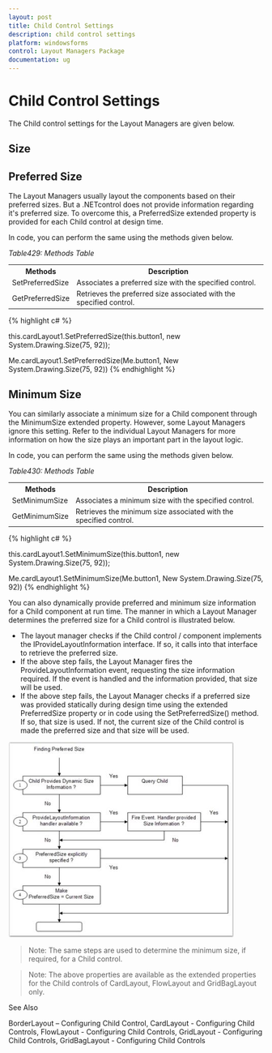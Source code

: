 ```yaml
---
layout: post
title: Child Control Settings
description: child control settings
platform: windowsforms
control: Layout Managers Package
documentation: ug
---
```


# Child Control Settings

The Child control settings for the Layout Managers are given below.

## Size

## Preferred Size

The Layout Managers usually layout the components based on their preferred sizes. But a .NETcontrol does not provide information regarding it's preferred size. To overcome this, a PreferredSize extended property is provided for each Child control at design time.

In code, you can perform the same using the methods given below.

_Table429: Methods Table_

<table>
<tr>
<th>
Methods</th><th>
Description</th></tr>
<tr>
<td>
SetPreferredSize</td><td>
Associates a preferred size with the specified control.</td></tr>
<tr>
<td>
GetPreferredSize</td><td>
Retrieves the preferred size associated with the specified control.</td></tr>
</table>



{% highlight c# %}


this.cardLayout1.SetPreferredSize(this.button1, new System.Drawing.Size(75, 92));







Me.cardLayout1.SetPreferredSize(Me.button1, New System.Drawing.Size(75, 92))
{% endhighlight  %}

## Minimum Size

You can similarly associate a minimum size for a Child component through the MinimumSize extended property. However, some Layout Managers ignore this setting. Refer to the individual Layout Managers for more information on how the size plays an important part in the layout logic.

In code, you can perform the same using the methods given below.

_Table430: Methods Table_

<table>
<tr>
<th>
Methods</th><th>
Description</th></tr>
<tr>
<td>
SetMinimumSize</td><td>
Associates a minimum size with the specified control.</td></tr>
<tr>
<td>
GetMinimumSize</td><td>
Retrieves the minimum size associated with the specified control.</td></tr>
</table>




{% highlight c# %}

this.cardLayout1.SetMinimumSize(this.button1, new System.Drawing.Size(75, 92));







Me.cardLayout1.SetMinimumSize(Me.button1, New System.Drawing.Size(75, 92))
{% endhighlight %}


You can also dynamically provide preferred and minimum size information for a Child component at run time. The manner in which a Layout Manager determines the preferred size for a Child control is illustrated below.

* The layout manager checks if the Child control / component implements the IProvideLayoutInformation interface. If so, it calls into that interface to retrieve the preferred size.
* If the above step fails, the Layout Manager fires the ProvideLayoutInformation event, requesting the size information required. If the event is handled and the information provided, that size will be used.
* If the above step fails, the Layout Manager checks if a preferred size was provided statically during design time using the extended PreferredSize property or in code using the SetPreferredSize() method. If so, that size is used. If not, the current size of the Child control is made the preferred size and that size will be used.

![](Overview_images/Overview_img12.jpeg) 



> Note: The same steps are used to determine the minimum size, if required, for a Child control.

> Note: The above properties are available as the extended properties for the Child controls of CardLayout, FlowLayout and GridBagLayout only.

See Also

BorderLayout – Configuring Child Control, CardLayout - Configuring Child Controls, FlowLayout - Configuring Child Controls, GridLayout - Configuring Child Controls, GridBagLayout - Configuring Child Controls


